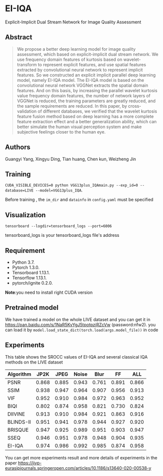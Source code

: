 # EI-IQA
Explicit-Implicit Dual Stream Network for Image Quality Assessment

## Abstract

> We propose a better deep learning model for image quality assessment, which based on 
explicit-implicit dual stream network. We use frequency domain features of kurtosis 
based on wavelet-transform to represent explicit features, and use spatial features 
extracted by convolutional neural network to represent implicit features. So we constructed
an explicit implicit parallel deep learning model, namely EI-IQA model. The EI-IQA model 
is based on the convolutional neural network VGGNet extracts the spatial domain features. 
And on this basis, by increasing the parallel wavelet kurtosis value frequency domain features,
the number of network layers of VGGNet is reduced, the training parameters are greatly reduced, 
and the sample requirements are reduced. In this paper, by cross-validation of different 
databases, we verified that the wavelet kurtosis feature fusion method based on deep learning
has a more complete feature extraction effect and a better generalization ability, which can
better simulate the human visual perception system and make subjective feelings closer to the human eye.

## Authors

Guangyi Yang, Xingyu Ding, Tian huang, Chen kun, Weizheng Jin

## Training

`CUDA_VISIBLE_DEVICES=0 python VGG13plus_IQAmain.py --exp_id=0 --database=LIVE --model=VGG13plus_IQA`. 

Before training , the `im_dir` and `datainfo` in `config.yaml` must be specified

## Visualization

```
tensorboard --logdir=tensorboard_logs --port=6006
```
tensorboard_logs is your tensorboard_logs file's address

## Requirement

* Python 3.7. 
* Pytorch 1.3.0. 
* Tensorboard 1.13.1. 
* Tensorflow 1.13.1. 
* pytorch/ignite 0.2.0. 

__Note__:you need to install right CUDA version

## Pretrained model

We have trained a model on the whole LIVE dataset and you can get it in https://pan.baidu.com/s/1NaR5KvYgJ5tpotpzjRZcVw (password:nfw2). 
you can load it by `model.load_state_dict(torch.load(args.model_file))` in code

## Experiments

This table shows the SROCC values of EI-IQA and several classical IQA methods on the LIVE dataset

Algorithm | JP2K | JPEG | Noise | Blur | FF | ALL
---- | ---- | ---- | ---- | ---- | ---- | ---- |
PSNR | 0.868 | 0.885 | 0.943 | 0.761 | 0.891 | 0.866 |
SSIM | 0.938 | 0.947 | 0.964 | 0.907 | 0.956 | 0.913 |
VIF | 0.952 | 0.910 | 0.984 | 0.972 | 0.963 | 0.952 |
BIQI | 0.802 | 0.874 | 0.958 | 0.821 | 0.730 | 0.824 |
DIIVINE | 0.913 | 0.910 | 0.984 | 0.921 | 0.863 | 0.916 |
BLINDS-II | 0.951 | 0.941 | 0.978 | 0.944 | 0.927 | 0.920 |
BRISQUE | 0.947 | 0.925 | 0.989 | 0.951 | 0.903 | 0.947 |
SSEQ | 0.946 | 0.951 | 0.978 | 0.948 | 0.904 | 0.935 |
EI-IQA | 0.974 | 0.986 | 0.992 | 0.985 | 0.874 | 0.958 |

You can get more esperiments result and more details of experiments in the paper https://jivp-eurasipjournals.springeropen.com/articles/10.1186/s13640-020-00538-y
